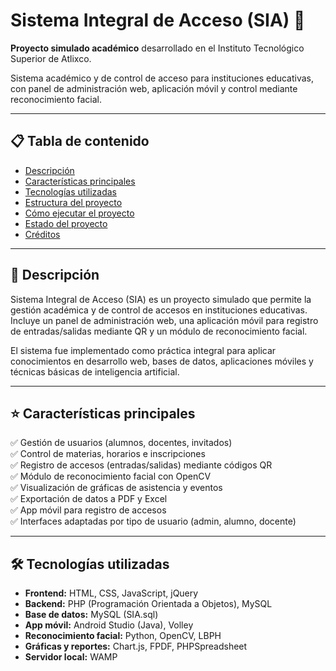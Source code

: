 # Sistema Integral de Acceso (SIA) 🚀

**Proyecto simulado académico** desarrollado en el Instituto Tecnológico Superior de Atlixco.

Sistema académico y de control de acceso para instituciones educativas, con panel de administración web, aplicación móvil y control mediante reconocimiento facial.

---

## 📋 Tabla de contenido

- [Descripción](#descripción)
- [Características principales](#características-principales)
- [Tecnologías utilizadas](#tecnologías-utilizadas)
- [Estructura del proyecto](#estructura-del-proyecto)
- [Cómo ejecutar el proyecto](#cómo-ejecutar-el-proyecto)
- [Estado del proyecto](#estado-del-proyecto)
- [Créditos](#créditos)

---

## 📌 Descripción

Sistema Integral de Acceso (SIA) es un proyecto simulado que permite la gestión académica y de control de accesos en instituciones educativas. Incluye un panel de administración web, una aplicación móvil para registro de entradas/salidas mediante QR y un módulo de reconocimiento facial.

El sistema fue implementado como práctica integral para aplicar conocimientos en desarrollo web, bases de datos, aplicaciones móviles y técnicas básicas de inteligencia artificial.

---

## ⭐ Características principales

✅ Gestión de usuarios (alumnos, docentes, invitados)  
✅ Control de materias, horarios e inscripciones  
✅ Registro de accesos (entradas/salidas) mediante códigos QR  
✅ Módulo de reconocimiento facial con OpenCV  
✅ Visualización de gráficas de asistencia y eventos  
✅ Exportación de datos a PDF y Excel  
✅ App móvil para registro de accesos  
✅ Interfaces adaptadas por tipo de usuario (admin, alumno, docente)  

---

## 🛠️ Tecnologías utilizadas

- **Frontend:** HTML, CSS, JavaScript, jQuery
- **Backend:** PHP (Programación Orientada a Objetos), MySQL
- **Base de datos:** MySQL (SIA.sql)
- **App móvil:** Android Studio (Java), Volley
- **Reconocimiento facial:** Python, OpenCV, LBPH
- **Gráficas y reportes:** Chart.js, FPDF, PHPSpreadsheet
- **Servidor local:** WAMP
